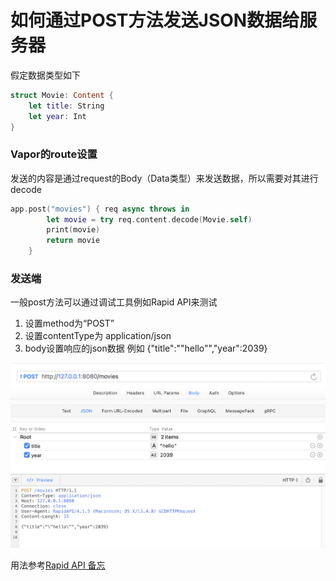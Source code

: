 # 如何通过POST方法发送JSON数据给服务器

假定数据类型如下

```swift
struct Movie: Content {
    let title: String
    let year: Int
}
```

### Vapor的route设置

发送的内容是通过request的Body（Data类型）来发送数据，所以需要对其进行decode

```swift
app.post("movies") { req async throws in
        let movie = try req.content.decode(Movie.self)
        print(movie)
        return movie
    }
```

### 发送端

一般post方法可以通过调试工具例如Rapid API来测试

1. 设置method为“POST”
2. 设置contentType为 application/json
3. body设置响应的json数据 例如 {"title":"\"hello\"","year":2039}

![Untitled](%E5%A6%82%E4%BD%95%E9%80%9A%E8%BF%87POST%E6%96%B9%E6%B3%95%E5%8F%91%E9%80%81JSON%E6%95%B0%E6%8D%AE%E7%BB%99%E6%9C%8D%E5%8A%A1%E5%99%A8%205958a1ae8c9e48889869bddd4b646529/Untitled.png)

用法参考[Rapid API 备忘](../../010%20Processing%200f50b30afbf648eb98134bcb28c9a79c/Rapid%20API%20%E5%A4%87%E5%BF%98%20fc4914d2d3e8486f966657631605b8bc.md)